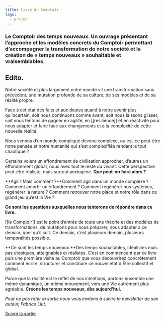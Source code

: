 ```yaml
---
title: livre du Comptoir
tags:
  - projet
---
```


### **Le Comptoir des temps nouveaux. Un ouvrage présentant l’approche et les modèles concrets du Comptoir permettant d’accompagner la transformation de notre société et la création de « temps nouveaux » souhaitable et vraisemblables.**

## **Edito.**

Notre société et plus largement notre monde vit une transformation sans précédent, une mutation profonde de sa culture, de ses modèles et de sa réalité propre.

Face à cet état des faits et aux doutes quand à notre avenir plus qu’incertain, soit nous continuons comme avant, soit nous laissons glisser, soit nous tentons de gagner en agilité, en [[résilience]] et en réactivité pour nous adapter et faire face aux changements et à la complexité de cette nouvelle réalité.

Nous venons d’un monde compliqué devenu complexe, ou est-ce peut-être notre pensée et notre humanité qui s’est complexifiée rendant le tout chaotique ?

Certains voient un effondrement de civilisation approcher, d’autres un effondrement global, nous avec tout le reste du vivant. Cette perspective peut-être réaliste, mais surtout anxiogène. **Que peut-on faire alors ?**

**Agir ! Mais comment ?**Comment agir dans un monde complexe ? Comment amortir un effondrement ? Comment régénérer nos systèmes, régénérer la nature ? Comment retrouver notre place et notre rôle dans ce grand jeu qu’est la Vie ?

**Ce sont les questions auxquelles nous tenterons de répondre dans ce livre.**

[[le Comptoir]] est le point d’entrée de toute une théorie et des modèles de transformations, de mutations pour nous préparer, nous adapter à ce demain, quel qu’il soit. Ce demain, c’est plusieurs demain, plusieurs temporalités possible.

**Ce sont les temps nouveaux.**Des temps souhaitables, idéalistes mais pas utopiques, atteignables et réalistes. C’est en commençant par ce livre puis une première visite au Comptoir que vous découvrirez concrètement comment écrire, structurer et construire ce nouvel état d’Être collectif et global.

Parce que la réalité est le reflet de nos intentions, portons ensemble une même dynamique, un même mouvement, vers une Vie autrement plus agréable. **Créons les temps nouveaux, dès aujourd’hui.**

*Pour ne pas rater la sortie nous vous invitons à suivre la newsletter de son auteur, Fabrice Liut.*

[Suivre la sortie](https://liut.substack.com/)